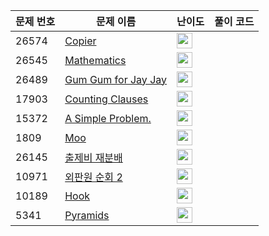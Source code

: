 | 문제 번호 | 문제 이름 | 난이도 | 풀이 코드 |
| --- | --- | --- | --- |
| 26574 | [Copier](https://www.acmicpc.net/problem/26574) | <img height="25px" width="25px=" src="https://static.solved.ac/tier_small/1.svg"/> |  |
| 26545 | [Mathematics](https://www.acmicpc.net/problem/26545) | <img height="25px" width="25px=" src="https://static.solved.ac/tier_small/1.svg"/> |  |
| 26489 | [Gum Gum for Jay Jay](https://www.acmicpc.net/problem/26489) | <img height="25px" width="25px=" src="https://static.solved.ac/tier_small/1.svg"/> |  |
| 17903 | [Counting Clauses](https://www.acmicpc.net/problem/17903) | <img height="25px" width="25px=" src="https://static.solved.ac/tier_small/2.svg"/> |  |
| 15372 | [A Simple Problem.](https://www.acmicpc.net/problem/15372) | <img height="25px" width="25px=" src="https://static.solved.ac/tier_small/2.svg"/> |  |
| 1809 | [Moo](https://www.acmicpc.net/problem/1809) | <img height="25px" width="25px=" src="https://static.solved.ac/tier_small/1.svg"/> |  |
| 26145 | [출제비 재분배](https://www.acmicpc.net/problem/26145) | <img height="25px" width="25px=" src="https://static.solved.ac/tier_small/3.svg"/> |  |
| 10971 | [외판원 순회 2](https://www.acmicpc.net/problem/10971) | <img height="25px" width="25px=" src="https://static.solved.ac/tier_small/9.svg"/> |  |
| 10189 | [Hook](https://www.acmicpc.net/problem/10189) | <img height="25px" width="25px=" src="https://static.solved.ac/tier_small/1.svg"/> |  |
| 5341 | [Pyramids](https://www.acmicpc.net/problem/5341) | <img height="25px" width="25px=" src="https://static.solved.ac/tier_small/1.svg"/> |  |
